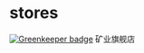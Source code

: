 # stores

[![Greenkeeper badge](https://badges.greenkeeper.io/Ahren110/stores.svg)](https://greenkeeper.io/)
矿业旗舰店